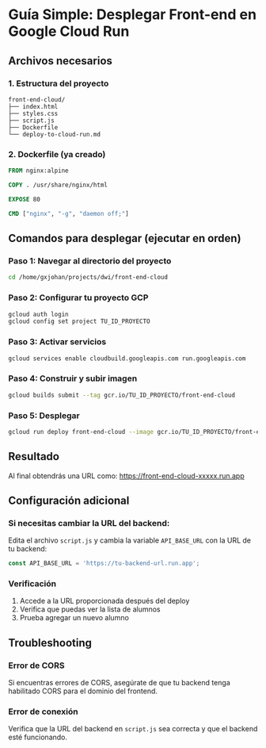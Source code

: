# Guía Simple: Desplegar Front-end en Google Cloud Run

## Archivos necesarios

### 1. Estructura del proyecto
```
front-end-cloud/
├── index.html
├── styles.css
├── script.js
├── Dockerfile
└── deploy-to-cloud-run.md
```

### 2. Dockerfile (ya creado)
```dockerfile
FROM nginx:alpine

COPY . /usr/share/nginx/html

EXPOSE 80

CMD ["nginx", "-g", "daemon off;"]
```

## Comandos para desplegar (ejecutar en orden)

### Paso 1: Navegar al directorio del proyecto
```bash
cd /home/gxjohan/projects/dwi/front-end-cloud
```

### Paso 2: Configurar tu proyecto GCP
```bash
gcloud auth login
gcloud config set project TU_ID_PROYECTO
```

### Paso 3: Activar servicios
```bash
gcloud services enable cloudbuild.googleapis.com run.googleapis.com
```

### Paso 4: Construir y subir imagen
```bash
gcloud builds submit --tag gcr.io/TU_ID_PROYECTO/front-end-cloud
```

### Paso 5: Desplegar
```bash
gcloud run deploy front-end-cloud --image gcr.io/TU_ID_PROYECTO/front-end-cloud --platform managed --region us-central1 --allow-unauthenticated --port 80
```

## Resultado
Al final obtendrás una URL como: https://front-end-cloud-xxxxx.run.app

## Configuración adicional

### Si necesitas cambiar la URL del backend:
Edita el archivo `script.js` y cambia la variable `API_BASE_URL` con la URL de tu backend:

```javascript
const API_BASE_URL = 'https://tu-backend-url.run.app';
```

### Verificación
1. Accede a la URL proporcionada después del deploy
2. Verifica que puedas ver la lista de alumnos
3. Prueba agregar un nuevo alumno

## Troubleshooting

### Error de CORS
Si encuentras errores de CORS, asegúrate de que tu backend tenga habilitado CORS para el dominio del frontend.

### Error de conexión
Verifica que la URL del backend en `script.js` sea correcta y que el backend esté funcionando.
